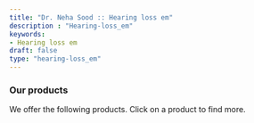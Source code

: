 ```yaml
---
title: "Dr. Neha Sood :: Hearing loss em"
description : "Hearing-loss_em" 
keywords:
- Hearing loss em
draft: false
type: "hearing-loss_em"
---
```


### Our products

We offer the following products. Click on a product to find more.